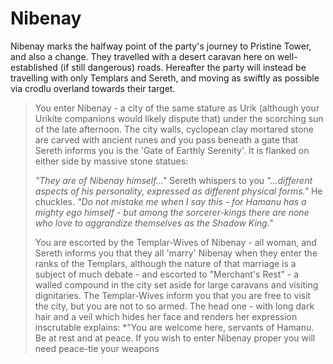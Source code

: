 # Nibenay
Nibenay marks the halfway point of the party's journey to Pristine Tower, and also a change.  They travelled with a desert caravan here on well-established (if still dangerous) roads.  Hereafter the party will instead be travelling with only Templars and Sereth, and moving as swiftly as possible via crodlu overland towards their target.

> You enter Nibenay - a city of the same stature as Urik (although your Urikite companions would likely dispute that) under the scorching sun of the late afternoon.  The city walls, cyclopean clay mortared stone are carved with ancient runes and you pass beneath a gate that Sereth informs you is the 'Gate of Earthly Serenity'.  It is flanked on either side by massive stone statues:
> 
> *"They are of Nibenay himself..."* Sereth whispers to you *"...different aspects of his personality, expressed as different physical forms."*  He chuckles.  *"Do not mistake me when I say this - for Hamanu has a mighty ego himself - but among the sorcerer-kings there are none who love to aggrandize themselves as the Shadow King."*
>
> You are escorted by the Templar-Wives of Nibenay - all woman, and Sereth informs you that they all 'marry' Nibenay when they enter the ranks of the Templars, although the nature of that marriage is a subject of much debate - and escorted to "Merchant's Rest" - a walled compound in the city set aside for large caravans and visiting dignitaries.  The Templar-Wives inform you that you are free to visit the city, but you are not to so armed.  The head one - with long dark hair and a veil which hides her face and renders her expression inscrutable explains: *"You are welcome here, servants of Hamanu.  Be at rest and at peace.  If you wish to enter Nibenay proper you will need peace-tie your weapons
<!--stackedit_data:
eyJoaXN0b3J5IjpbLTI3MDc2MzUwOSwtOTQ3MTcwNjIxLDEzMj
kyOTU1NDIsLTEyMTY0MTUwMzcsMTI3MzIxMjAzNCwtMTkzNTgx
MzM5M119
-->